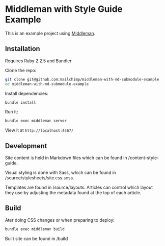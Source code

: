 # Middleman with Style Guide Example

This is an example project using [Middleman](https://middlemanapp.com). 

## Installation
Requires Ruby 2.2.5 and Bundler

Clone the repo:
``` bash
git clone git@github.com:mailchimp/middleman-with-md-submodule-example.git
cd middleman-with-md-submodule-example
```

Install dependencies:
``` bash
bundle install
```

Run it:
``` bash
bundle exec middleman server
```

View it at `http://localhost:4567/`

## Development
Site content is held in Markdown files which can be found in /content-style-guide.

Visual styling is done with Sass, which can be found in /source/stylesheets/site.css.scss. 

Templates are found in /source/layouts. Articles can control which layout they use by adjusting the metadata found at the top of each article.


## Build
Ater doing CSS changes or when preparing to deploy:

``` bash
bundle exec middleman build
```

Built site can be found in /build